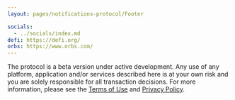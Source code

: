 ```yaml
---
layout: pages/notifications-protocol/Footer

socials:
  - ../socials/index.md
defi: https://defi.org/
orbs: https://www.orbs.com/
---
```


The protocol is a beta version under active development. Any use of any platform, application and/or services described here is at your own risk and you are solely responsible for all transaction decisions. For more information, please see the [Terms of Use](https://defi.org/defi-notifications-terms-of-use/index.html) and [Privacy Policy](https://defi.org/defi-notifications-privacy-policy/index.html).
